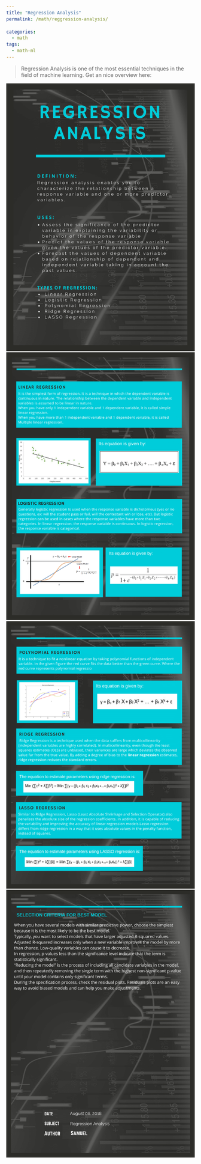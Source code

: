 ```yaml
---
title: "Regression Analysis"
permalink: /math/reggression-analysis/

categories:
  - math
tags:
  - math-ml
---
```


> Regression Analysis is one of the most essential techniques in the field of machine learning. Get an nice overview here:

<img src="/assets/images/math/regression-analysis/Regression-1.png" alt="regression info graphic"/>
<img src="/assets/images/math/regression-analysis/Regression-2.png" alt="regression info graphic"/>
<img src="/assets/images/math/regression-analysis/Regression-3.png" alt="regression info graphic"/>
<img src="/assets/images/math/regression-analysis/Regression-4.png" alt="regression info graphic"/>
